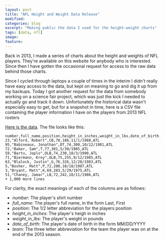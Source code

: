 ```yaml
---
layout: post
title: "NFL Height and Weight Data Release"
modified:
categories: blog
excerpt: "Making public the data I used for the height-weight charts"
tags: [data, nfl]
image:
feature:
---
```


Back in 2013, I made a series of charts about the height and weights of NFL players.  They're available on this website for anybody who is interested.  Since then I have gotten the occasional request for access to the raw data behind those charts.

Since I cycled through laptops a couple of times in the interim I didn't really have easy access to the data, but kept on meaning to go and dig it up from my backups.  Today I got another request for the data from somebody working on a science fair project, which was just the kick I needed to actually go and track it down.  Unfortunately the historical data wasn't especially easy to get, but for a snapshot in time, here is a CSV file containing the player information I have on the players from 2013 NFL rosters

[Here is the data](https://gist.github.com/craigmbooth/5a9be04fe72d77fa3cff).  The file looks like this:

    number,full_name,position,height_in_inches,weight_in_lbs,date_of_birth,team
    23,"Alford, Robert",CB,70,186,11/1/1988,ATL
    95,"Babineaux, Jonathan",DT,74,300,10/12/1981,ATL
    72,"Baker, Sam",T,77,301,5/30/1985,ATL
    59,"Bartu, Joplo",OLB,74,230,10/3/1990,ATL
    71,"Biermann, Kroy",OLB,75,255,9/12/1985,ATL
    63,"Blalock, Justin",G,76,326,12/20/1983,ATL
    5,"Bosher, Matt",P,72,208,10/18/1987,ATL
    3,"Bryant, Matt",K,69,203,5/29/1975,ATL
    51,"Chaney, Jamar",LB,72,242,10/11/1986,ATL
    + 1,000 more lines

For clarity, the exact meanings of each of the columns are as follows:

   * *number*:  The player's shirt number
   * *full_name*:  The player's full name, in the form Last, First
   * *position*:  The 1/2 letter abbreviation for the players position
   * *height_in_inches*:  The player's heigh in inches
   * *weight_in_lbs*:  The player's weight in pounds
   * *date_of_birth*:  The player's date of birth in the form MM/DD/YYYY
   * *team*:  The three letter abbreviation for the team the player was on at the end of the 2013 season.
